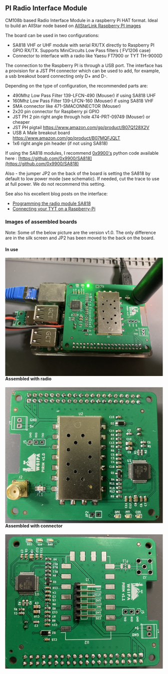 ## PI Radio Interface Module

CM108b based Radio Interface Module in a raspberry Pi HAT format. Ideal to build an AllStar node based on [AllStarLink Raspberry PI images](http://dvswitch.org/files/ASL_Images/Raspberry_Pi/Stretch/)


The board can be used in two configurations:

- SA818 VHF or UHF module with serial RX/TX directly to Raspberry PI GPIO RX/TX. Supports MiniCircuits Low Pass filters ( FV1206 case)
- Connector to interface with a radio like Yaesu FT7900 or TYT TH-9000D

The connection to the Raspberry PI is through a USB port. The interface has a provision for a JST PH connector which can be used to add, for example, a usb breakout board connecting only D+ and D-.

Depending on the type of configuration, the recommended parts are:

- 490Mhz Low Pass Filter 139-LFCN-490 (Mouser) if using SA818 UHF
- 160Mhz Low Pass Filter 139-LFCN-160 (Mouser) if using SA818 VHF
- SMA connector like 471-SMACONNECTOR (Mouser)
- 2x20 pin connector for Raspberry pi GPIO
- JST PH 2 pin right angle through hole 474-PRT-09749 (Mouser) or cheaper
- JST PH pigtail https://www.amazon.com/gp/product/B07Q128X2V
- USB A Male breakout board https://www.amazon.com/gp/product/B07MQFJQLT
- 1x6 right angle pin header (if not using SA818)

If using the SA818 modules, I recommend [0x9900's](https://0x9900.com) python code available here : [https://github.com/0x9900/SA818](https://github.com/0x9900/SA818)

Also - the jumper JP2 on the back of the board is setting the SA818 by default to low power mode (see schematic). If needed, cut the trace to use at full power. We do not recommend this setting.

See also his excellent blog posts on the interface:

- [Programming the radio module SA818](https://0x9900.com/programming-the-radio-module-sa818/)
- [Connecting your TYT on a Raspberry-Pi](https://0x9900.com/connecting-your-tyt-on-a-raspberry-pi/)

### Images of assembled boards
Note: Some of the below picture are the version v1.0. The only difference are in the silk screen and JP2 has been moved to the back on the board.
#### In use
<img src="pics/in-use.jpg"
     alt="In use with radio"
     style="float: left; margin-right: 10px;" />

#### Assembled with radio
<img src="pics/radio.jpg"
     alt="assembled with radio"
     style="float: left; margin-right: 10px;" />

#### Assembled with connector
<img src="pics/connector.jpg"
     alt="assembled with connector"
     style="float: left; margin-right: 10px;" />
     
